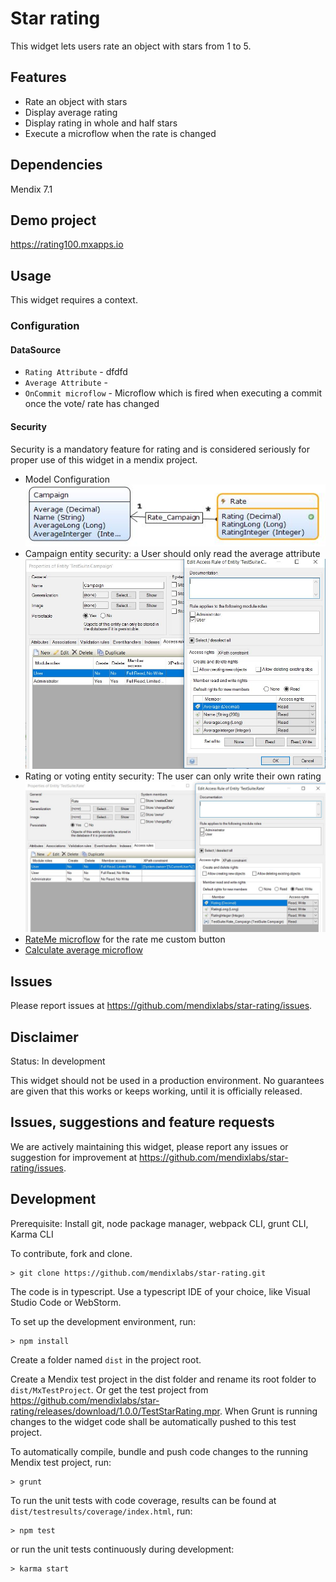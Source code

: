# Star rating
This widget lets users rate an object with stars from 1 to 5.

## Features
* Rate an object with stars
* Display average rating
* Display rating in whole and half stars
* Execute a microflow when the rate is changed

## Dependencies
Mendix 7.1

## Demo project
https://rating100.mxapps.io

## Usage
This widget requires a context.

### Configuration
#### DataSource
- `Rating Attribute` - dfdfd
- `Average Attribute` - 
- `OnCommit microflow` - Microflow which is fired when executing a commit once the vote/ rate has changed

#### Security
Security is a mandatory feature for rating and is considered seriously for proper use of this widget in a mendix project.
 - Model Configuration ![1](./assets/domain_model.jpg)
 - Campaign entity security: a User should only read the average attribute ![1](./assets/security_campaign.jpg)
 - Rating or voting entity security: The user can only write their own rating ![1](./assets/security_rate.jpg)
 - [RateMe microflow](https://modelshare.mendix.com/models/d7ece331-49d4-4464-a2e2-ea75528a0367/rate-me) for the rate me custom button
 - [Calculate average microflow](https://modelshare.mendix.com/models/d27114b6-e2fb-4d79-aa39-8c60a6477ca8/calculate-average-rate)


## Issues
Please report issues at https://github.com/mendixlabs/star-rating/issues.

## Disclaimer
Status: In development

This widget should not be used in a production environment.
No guarantees are given that this works or keeps working, until it is officially released.


## Issues, suggestions and feature requests
We are actively maintaining this widget, please report any issues or suggestion for improvement at https://github.com/mendixlabs/star-rating/issues.

## Development
Prerequisite: Install git, node package manager, webpack CLI, grunt CLI, Karma CLI

To contribute, fork and clone.

    > git clone https://github.com/mendixlabs/star-rating.git

The code is in typescript. Use a typescript IDE of your choice, like Visual Studio Code or WebStorm.

To set up the development environment, run:

    > npm install

Create a folder named `dist` in the project root.

Create a Mendix test project in the dist folder and rename its root folder to `dist/MxTestProject`. Or get the test project from https://github.com/mendixlabs/star-rating/releases/download/1.0.0/TestStarRating.mpr. When Grunt is running changes to the widget code shall be automatically pushed to this test project.

To automatically compile, bundle and push code changes to the running Mendix test project, run:

    > grunt

To run the unit tests with code coverage, results can be found at `dist/testresults/coverage/index.html`, run:

    > npm test

or run the unit tests continuously during development:

    > karma start
